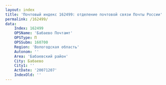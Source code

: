 ```yaml
---
layout: index
title: 'Почтовый индекс 162499: отделение почтовой связи Почты России'
permalink: /162499/
data:
    Index: 162499
    OPSName: 'Бабаево Почтамт'
    OPSType: П
    OPSSubm: 160700
    Region: 'Вологодская область'
    Autonom: ''
    Area: 'Бабаевский район'
    City: Бабаево
    City1: ''
    ActDate: '20071207'
    IndexOld: ''
---
```

